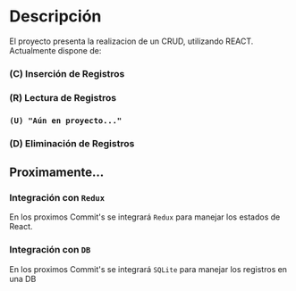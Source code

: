 # Descripción

El proyecto presenta la realizacion de un CRUD, utilizando REACT.
Actualmente dispone de:
### (C) Inserción de Registros
### (R) Lectura de Registros
### `(U) "Aún en proyecto..."`
### (D) Eliminación de Registros



## Proximamente...
### Integración con `Redux`
En los proximos Commit's se integrará `Redux` para manejar los estados de React.

### Integración con `DB`
En los proximos Commit's se integrará `SQLite` para manejar los registros en una DB
